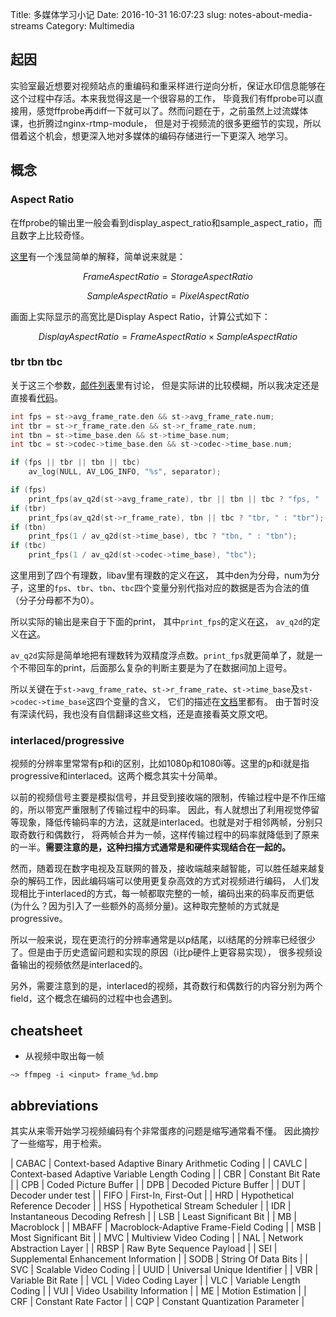 Title:    多媒体学习小记
Date:     2016-10-31 16:07:23
slug:     notes-about-media-streams
Category: Multimedia

## 起因

实验室最近想要对视频站点的重编码和重采样进行逆向分析，保证水印信息能够在这个过程中存活。本来我觉得这是一个很容易的工作，
毕竟我们有ffprobe可以直接用，感觉ffprobe再diff一下就可以了。然而问题在于，之前虽然上过流媒体课，也折腾过nginx-rtmp-module，
但是对于视频流的很多更细节的实现，所以借着这个机会，想更深入地对多媒体的编码存储进行一下更深入
地学习。

## 概念

### Aspect Ratio

在ffprobe的输出里一般会看到display\_aspect\_ratio和sample\_aspect\_ratio，而且数字上比较奇怪。

[这里](http://forum.videohelp.com/threads/323530-please-explain-SAR-DAR-PAR)有一个浅显简单的解释，简单说来就是：

$$ Frame Aspect Ratio = Storage Aspect Ratio $$

$$ Sample Aspect Ratio = Pixel Aspect Ratio $$

画面上实际显示的高宽比是Display Aspect Ratio，计算公式如下：

$$ Display Aspect Ratio = Frame Aspect Ratio \times Sample Aspect Ratio $$

### tbr tbn tbc

关于这三个参数，[邮件列表](http://ffmpeg-users.933282.n4.nabble.com/What-does-the-output-of-ffmpeg-mean-tbr-tbn-tbc-etc-td941538.html)里有讨论，
但是实际讲的比较模糊，所以我决定还是直接看[代码](https://github.com/FFmpeg/FFmpeg/blob/0c0da45f0fc0626d12796f017918800f735512c8/libavformat/dump.c#L496)。

```c
int fps = st->avg_frame_rate.den && st->avg_frame_rate.num;
int tbr = st->r_frame_rate.den && st->r_frame_rate.num;
int tbn = st->time_base.den && st->time_base.num;
int tbc = st->codec->time_base.den && st->codec->time_base.num;

if (fps || tbr || tbn || tbc)
    av_log(NULL, AV_LOG_INFO, "%s", separator);

if (fps)
    print_fps(av_q2d(st->avg_frame_rate), tbr || tbn || tbc ? "fps, " : "fps");
if (tbr)
    print_fps(av_q2d(st->r_frame_rate), tbn || tbc ? "tbr, " : "tbr");
if (tbn)
    print_fps(1 / av_q2d(st->time_base), tbc ? "tbn, " : "tbn");
if (tbc)
    print_fps(1 / av_q2d(st->codec->time_base), "tbc");
```


这里用到了四个有理数，libav里有理数的定义在[这](https://github.com/FFmpeg/FFmpeg/blob/415f907ce8dcca87c9e7cfdc954b92df399d3d80/libavutil/rational.h)，
其中den为分母，num为分子，这里的`fps`、`tbr`、`tbn`、`tbc`四个变量分别代指对应的数据是否为合法的值（分子分母都不为0）。

所以实际的输出是来自于下面的print，
其中`print_fps`的定义在[这](https://github.com/FFmpeg/FFmpeg/blob/0c0da45f0fc0626d12796f017918800f735512c8/libavformat/dump.c#L120)，
`av_q2d`的定义在[这](https://github.com/FFmpeg/FFmpeg/blob/415f907ce8dcca87c9e7cfdc954b92df399d3d80/libavutil/rational.h#L104)。

`av_q2d`实际是简单地把有理数转为双精度浮点数。`print_fps`就更简单了，就是一个不带回车的print，后面那么复杂的判断主要是为了在数据间加上逗号。

所以关键在于`st->avg_frame_rate`、`st->r_frame_rate`、`st->time_base`及`st->codec->time_base`这四个变量的含义，
它们的描述在[文档](https://ffmpeg.org/doxygen/3.1/structAVStream.html#a946e1e9b89eeeae4cab8a833b482c1ad)里都有。
由于暂时没有深读代码，我也没有自信翻译这些文档，还是直接看英文原文吧。

### interlaced/progressive

视频的分辨率里常常有p和i的区别，比如1080p和1080i等。这里的p和i就是指progressive和interlaced。这两个概念其实十分简单。

以前的视频信号主要是模拟信号，并且受到接收端的限制，传输过程中是不作压缩的，所以带宽严重限制了传输过程中的码率。
因此，有人就想出了利用视觉停留等现象，降低传输码率的方法，这就是interlaced。也就是对于相邻两帧，分别只取奇数行和偶数行，
将两帧合并为一帧，这样传输过程中的码率就降低到了原来的一半。**需要注意的是，这种扫描方式通常是和硬件实现结合在一起的。**

然而，随着现在数字电视及互联网的普及，接收端越来越智能，可以胜任越来越复杂的解码工作，因此编码端可以使用更复杂高效的方式对视频进行编码，
人们发现相比于interlaced的方式，每一帧都取完整的一帧，编码出来的码率反而更低(为什么？因为引入了一些额外的高频分量)。这种取完整帧的方式就是progressive。

所以一般来说，现在更流行的分辨率通常是以p结尾，以i结尾的分辨率已经很少了。但是由于历史遗留问题和实现的原因（i比p硬件上更容易实现），
很多视频设备输出的视频依然是interlaced的。

另外，需要注意到的是，interlaced的视频，其奇数行和偶数行的内容分别为两个field，这个概念在编码的过程中也会遇到。


## cheatsheet

* 从视频中取出每一帧

```
~> ffmpeg -i <input> frame_%d.bmp
```

## abbreviations

其实从来零开始学习视频编码有个非常蛋疼的问题是缩写通常看不懂。
因此摘抄了一些缩写，用于检索。

| CABAC | Context-based Adaptive Binary Arithmetic Coding |
| CAVLC | Context-based Adaptive Variable Length Coding |
| CBR   | Constant Bit Rate |
| CPB   | Coded Picture Buffer |
| DPB   | Decoded Picture Buffer |
| DUT   | Decoder under test |
| FIFO  | First-In, First-Out |
| HRD   | Hypothetical Reference Decoder |
| HSS   | Hypothetical Stream Scheduler |
| IDR   | Instantaneous Decoding Refresh |
| LSB   | Least Significant Bit |
| MB    | Macroblock |
| MBAFF | Macroblock-Adaptive Frame-Field Coding |
| MSB   | Most Significant Bit |
| MVC   | Multiview Video Coding |
| NAL   | Network Abstraction Layer  |
| RBSP  | Raw Byte Sequence Payload |
| SEI   | Supplemental Enhancement Information |
| SODB  | String Of Data Bits |
| SVC   | Scalable Video Coding |
| UUID  | Universal Unique Identifier |
| VBR   | Variable Bit Rate |
| VCL   | Video Coding Layer |
| VLC   | Variable Length Coding |
| VUI   | Video Usability Information  |
| ME    | Motion Estimation |
| CRF   | Constant Rate Factor |
| CQP   | Constant Quantization Parameter |

